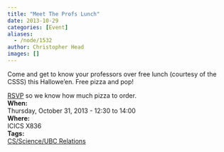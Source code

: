 ```yaml
---
title: "Meet The Profs Lunch"
date: 2013-10-29
categories: [Event]
aliases:
  - /node/1532
author: Christopher Head
images: []
---
```


Come and get to know your professors over free lunch (courtesy of the CSSS) this Hallowe’en. Free pizza and pop!

[RSVP](https://www.cs.ubc.ca/event/2013/10/csss-meet-profs-luncheon) so we know how much pizza to order. \
**When:** \
Thursday, October 31, 2013 - 12:30 to 14:00 \
**Where:** \
ICICS X836 \
**Tags:** \
[CS/Science/UBC Relations](/taxonomy/term/1)
